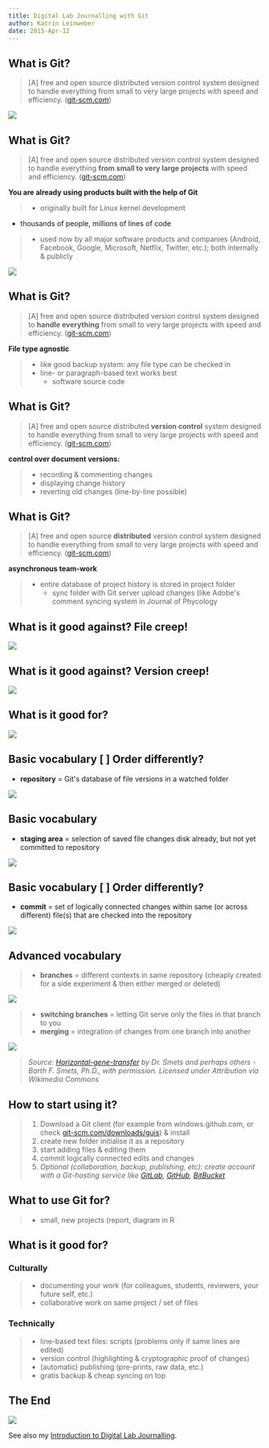 ```yaml
---
title: Digital Lab Journalling with Git
author: Katrin Leinweber
date: 2015-Apr-12
---
```



## What is Git?

> [A] free and open source distributed version control system designed to handle everything from small to very large projects with speed and efficiency. ([git-scm.com](http://git-scm.com/))

![](images/git-logo.png)

## What is Git?

> [A] free and open source distributed version control system designed to handle everything **from small to very large projects** with speed and efficiency. ([git-scm.com](http://git-scm.com/))

**You are already using products built with the help of Git**

> - originally built for Linux kernel development
  - thousands of people, millions of lines of code
> - used now by all major software products and companies (Android, Facebook, Google, Microsoft, Netflix, Twitter, etc.); both internally & publicly

![](images/company-logos.png)

## What is Git?

> [A] free and open source distributed version control system designed to **handle everything** from small to very large projects with speed and efficiency. ([git-scm.com](http://git-scm.com/))

**File type agnostic**

> - like good backup system: any file type can be checked in
> - line- or paragraph-based text works best
>   - software source code 

## What is Git?

> [A] free and open source distributed **version control** system designed to handle everything from small to very large projects with speed and efficiency. ([git-scm.com](http://git-scm.com/))

**control over document versions:**

> - recording & commenting changes
> - displaying change history
> - reverting old changes (line-by-line possible)

## What is Git?

> [A] free and open source **distributed** version control system designed to handle everything from small to very large projects with speed and efficiency. ([git-scm.com](http://git-scm.com/))

**asynchronous team-work**

> - entire database of project history is stored in project folder
>   - sync folder with Git server upload changes (like Adobe's comment syncing system in Journal of Phycology

## What is it good against? File creep!

![](images/versions-win-explorer.png)

## What is it good against? Version creep!

![](images/versions-crashplan.png)

## What is it good for?

![](images/versions-git-split.png)




## Basic vocabulary [ ] Order differently?

- **repository** = Git's database of file versions in a watched folder

![](images/repo-folder.png)

## Basic vocabulary

- **staging area** = selection of saved file changes disk already, but not yet committed to repository

![](images/uncommitted-changes.png)

## Basic vocabulary [ ] Order differently?

- **commit** = set of logically connected changes within same (or across different) file(s) that are checked into the repository

![](images/logical-commit-across-files.png)

## Advanced vocabulary

> - **branches** = different contexts in same repository (cheaply created for a side experiment & then either merged or deleted)

![](images/branching-illustration.png)

> - **switching branches** = letting Git serve only the files in that branch to you
> - **merging** = integration of changes from one branch into another 

![](images/Horizontal-gene-transfer.jpg)

> *Source: [Horizontal-gene-transfer](https://commons.wikimedia.org/wiki/File:Horizontal-gene-transfer.jpg#/media/File:Horizontal-gene-transfer.jpg) by Dr. Smets and perhaps others - Barth F. Smets, Ph.D., with permission. Licensed under Attribution via Wikimedia Commons*

## How to start using it? 

> 1. Download a Git client (for example from windows.github.com, or check [git-scm.com/downloads/guis](http://git-scm.com/download/gui/win)) & install
> 1. create new folder initialise it as a repository
> 1. start adding files & editing them
> 1. commit logically connected edits and changes 
> 1. *Optional (collaboration, backup, publishing, etc): create account with a Git-hosting service like [GitLab](https://gitlab.com/users/sign_in), [GitHub](https://github.com/join), [BitBucket](https://bitbucket.org/account/signup/)*

## What to use Git for?

> - small, new projects (report, diagram in R

## What is it good for?

### Culturally

> - documenting your work (for colleagues, students, reviewers, your future self, etc.) 
> - collaborative work on same project / set of files

### Technically

> - line-based text files: scripts (problems only if same lines are edited)
> - version control (highlighting & cryptographic proof of changes)
> - (automatic) publishing (pre-prints, raw data, etc.)
> - gratis backup & cheap syncing on top

## The End

![](images/keep-calm-and-git-it-on.png)

See also my [Introduction to Digital Lab Journalling](http://prezi.com/p_se6nkre49m/digital-lab-journalling-intro/).

